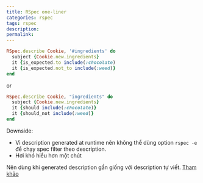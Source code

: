```yaml
---
title: RSpec one-liner
categories: rspec
tags: rspec
description: 
permalink: 
---
```


```ruby
RSpec.describe Cookie, '#ingredients' do
  subject {Cookie.new.ingredients}
  it {is_expected.to include(:chocolate)
  it {is_expected.not_to include(:weed)}
end
```
or  
```ruby
RSpec.describe Cookie, "ingredients" do
  subject {Cookie.new.ingredients}
  it {should include(:chocolate)}
  it {should_not include(:weed)}
end
```
Downside:  
- Vì description generated at runtime nên không thể dùng option `rspec -e` để chạy spec filter theo description.  
- Hơi khó hiểu hơn một chút  

Nên dùng khi generated description gần giống với description tự viết. [Tham khảo](https://github.com/sinatra/mustermann/blob/v0.4.0/mustermann/spec/sinatra_spec.rb)
